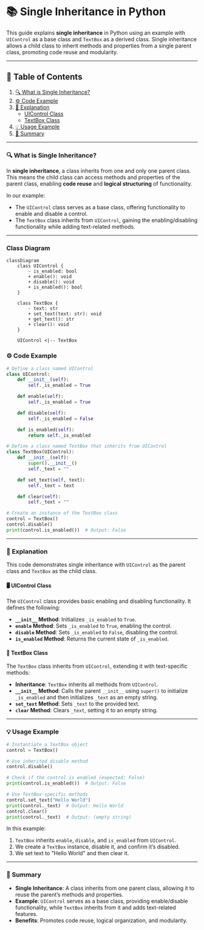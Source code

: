 # 📚 Single Inheritance in Python

This guide explains **single inheritance** in Python using an example with `UIControl` as a base class and `TextBox` as a derived class. Single inheritance allows a child class to inherit methods and properties from a single parent class, promoting code reuse and modularity.

---

## 📑 Table of Contents

1. [🔍 What is Single Inheritance?](#-what-is-single-inheritance)
2. [⚙️ Code Example](#-code-example)
3. [📝 Explanation](#-explanation)
   - [UIControl Class](#uicontrol-class)
   - [TextBox Class](#textbox-class)
4. [💡 Usage Example](#-usage-example)
5. [📜 Summary](#-summary)

---

### 🔍 What is Single Inheritance?

In **single inheritance**, a class inherits from one and only one parent class. This means the child class can access methods and properties of the parent class, enabling **code reuse** and **logical structuring** of functionality.

In our example:
- The `UIControl` class serves as a base class, offering functionality to enable and disable a control.
- The `TextBox` class inherits from `UIControl`, gaining the enabling/disabling functionality while adding text-related methods.

---

### Class Diagram
```mermaid
classDiagram
    class UIControl {
        - is_enabled: bool
        + enable(): void
        + disable(): void
        + is_enabled(): bool
    }

    class TextBox {
        - text: str
        + set_text(text: str): void
        + get_text(): str
        + clear(): void
    }

    UIControl <|-- TextBox
```

### ⚙️ Code Example

```python
# Define a class named UIControl
class UIControl:
    def __init__(self):
        self._is_enabled = True

    def enable(self):
        self._is_enabled = True

    def disable(self):
        self._is_enabled = False

    def is_enabled(self):
        return self._is_enabled

# Define a class named TextBox that inherits from UIControl
class TextBox(UIControl):
    def __init__(self):
        super().__init__()
        self._text = ""

    def set_text(self, text):
        self._text = text

    def clear(self):
        self._text = ""

# Create an instance of the TextBox class
control = TextBox()
control.disable()
print(control.is_enabled())  # Output: False
```

---

### 📝 Explanation

This code demonstrates single inheritance with `UIControl` as the parent class and `TextBox` as the child class. 

#### 🖥️ UIControl Class

The `UIControl` class provides basic enabling and disabling functionality. It defines the following:

- **`__init__` Method**: Initializes `_is_enabled` to `True`.
- **`enable` Method**: Sets `_is_enabled` to `True`, enabling the control.
- **`disable` Method**: Sets `_is_enabled` to `False`, disabling the control.
- **`is_enabled` Method**: Returns the current state of `_is_enabled`.

#### 📝 TextBox Class

The `TextBox` class inherits from `UIControl`, extending it with text-specific methods:

- **Inheritance**: `TextBox` inherits all methods from `UIControl`.
- **`__init__` Method**: Calls the parent `__init__` using `super()` to initialize `_is_enabled` and then initializes `_text` as an empty string.
- **`set_text` Method**: Sets `_text` to the provided text.
- **`clear` Method**: Clears `_text`, setting it to an empty string.

---

### 💡 Usage Example

```python
# Instantiate a TextBox object
control = TextBox()

# Use inherited disable method
control.disable()

# Check if the control is enabled (expected: False)
print(control.is_enabled())  # Output: False

# Use TextBox-specific methods
control.set_text("Hello World")
print(control._text)  # Output: Hello World
control.clear()
print(control._text)  # Output: (empty string)
```

In this example:
1. `TextBox` inherits `enable`, `disable`, and `is_enabled` from `UIControl`.
2. We create a `TextBox` instance, disable it, and confirm it’s disabled.
3. We set text to "Hello World" and then clear it.

---

### 📜 Summary

- **Single Inheritance**: A class inherits from one parent class, allowing it to reuse the parent’s methods and properties.
- **Example**: `UIControl` serves as a base class, providing enable/disable functionality, while `TextBox` inherits from it and adds text-related features.
- **Benefits**: Promotes code reuse, logical organization, and modularity.

